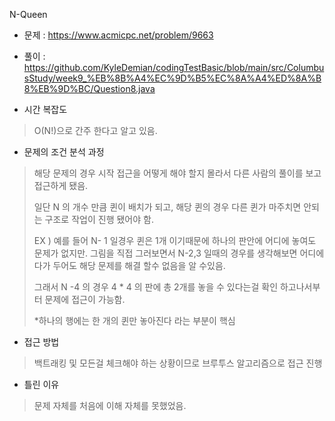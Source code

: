 N-Queen
- 문제 : https://www.acmicpc.net/problem/9663 
- 풀이 : https://github.com/KyleDemian/codingTestBasic/blob/main/src/ColumbusStudy/week9_%EB%8B%A4%EC%9D%B5%EC%8A%A4%ED%8A%B8%EB%9D%BC/Question8.java


- 시간 복잡도
> O(N!)으로 간주 한다고 알고 있음.


- 문제의 조건 분석 과정
> 해당 문제의 경우 시작 접근을 어떻게 해야 할지 몰라서 다른 사람의 풀이를 보고 접근하게 됐음.
> 
> 일단 N 의 개수 만큼 퀸이 배치가 되고, 해당 퀸의 경우 다른 퀸가 마주치면 안되는 구조로 작업이 진행 됐어야 함.
> 
> EX ) 예를 들어 N- 1 일경우 퀸은 1개 이기때문에 하나의 판안에 어디에 놓여도 문제가 없지만.
> 그림을 직접 그러보면서 N-2,3 일때의 경우를 생각해보면 어디에다가 두어도 해당 문제를 해결 할수 없음을 알 수있음.
> 
> 그래서 N -4 의 경우 4 * 4 의 판에 총 2개를 놓을 수 있다는걸 확인 하고나서부터 문제에 접근이 가능함.
>
> *하나의 행에는 한 개의 퀸만 놓아진다 라는 부분이 핵심

- 접근 방법
> 백트래킹 및 모든걸 체크해야 하는 상황이므로 브루투스 알고리즘으로 접근 진행
> 

- 틀린 이유
> 문제 자체를 처음에 이해 자체를 못했었음.

